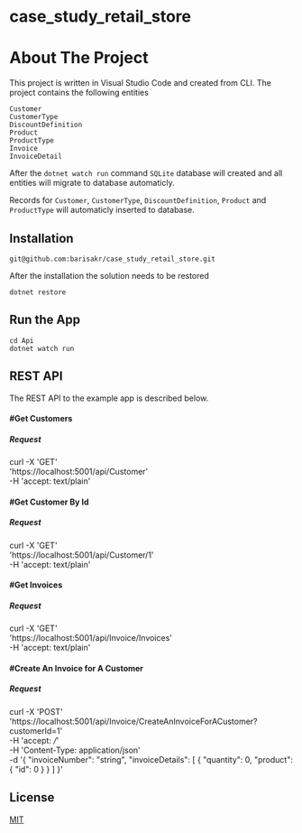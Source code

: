 # case_study_retail_store

# About The Project

This project is written in Visual Studio Code and created from CLI.
The project contains the following entities



    Customer
    CustomerType
    DiscountDefinition
    Product
    ProductType
    Invoice
    InvoiceDetail

After the `dotnet watch run` command `SQLite` database will created and all entities will migrate to database automaticly. 

Records for `Customer`, `CustomerType`, `DiscountDefinition`, `Product` and `ProductType` will automaticly inserted to database.

## Installation

    git@github.com:barisakr/case_study_retail_store.git

After the installation the solution needs to be restored

    dotnet restore


## Run the App

    cd Api
    dotnet watch run



## REST API

The REST API to the example app is described below.

#### #Get Customers

##### Request

curl -X 'GET' \
  'https://localhost:5001/api/Customer' \
  -H 'accept: text/plain'

#### #Get Customer By Id

##### Request

curl -X 'GET' \
  'https://localhost:5001/api/Customer/1' \
  -H 'accept: text/plain'

#### #Get Invoices

##### Request

curl -X 'GET' \
  'https://localhost:5001/api/Invoice/Invoices' \
  -H 'accept: text/plain'

#### #Create An Invoice for A Customer

##### Request

curl -X 'POST' \
  'https://localhost:5001/api/Invoice/CreateAnInvoiceForACustomer?customerId=1' \
  -H 'accept: */*' \
  -H 'Content-Type: application/json' \
  -d '{
  "invoiceNumber": "string",
  "invoiceDetails": [
    {
      "quantity": 0,
      "product": {
        "id": 0
      }
    }
  ]
}'

## License
[MIT](https://choosealicense.com/licenses/mit/)
